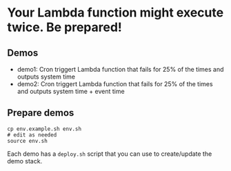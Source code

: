 # Your Lambda function might execute twice. Be prepared!

## Demos

* demo1: Cron triggert Lambda function that fails for 25% of the times and outputs system time
* demo2: Cron triggert Lambda function that fails for 25% of the times and outputs system time + event time

## Prepare demos

```
cp env.example.sh env.sh
# edit as needed
source env.sh
```

Each demo has a `deploy.sh` script that you can use to create/update the demo stack.
